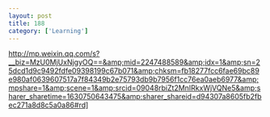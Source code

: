 ```yaml
---
layout: post
title: 188
category: ['Learning']
---
```


http://mp.weixin.qq.com/s?__biz=MzU0MjUxNjgyOQ==&amp;mid=2247488589&amp;idx=1&amp;sn=25dcd1d9c9492fdfe09398199c67b071&amp;chksm=fb18277fcc6fae69bc89e980af0639607517a7f84349b2e75793db9b7956f1cc76ea0aeb6977&amp;mpshare=1&amp;scene=1&amp;srcid=09048rbiZt2MnIRkxWjVQNe5&amp;sharer_sharetime=1630750643475&amp;sharer_shareid=d94307a8605fb2fbec271a8d8c5a0a86#rd]


